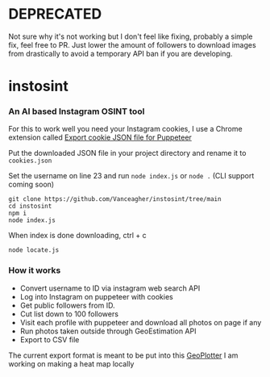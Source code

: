 # DEPRECATED
Not sure why it's not working but I don't feel like fixing, probably a simple fix, feel free to PR. Just lower the amount of followers to download images from drastically to avoid a temporary API ban if you are developing.
# instosint
### An AI based Instagram OSINT tool

For this to work well you need your Instagram cookies, I use a Chrome extension called [Export cookie JSON file for Puppeteer](https://chrome.google.com/webstore/detail/%E3%82%AF%E3%83%83%E3%82%AD%E3%83%BCjson%E3%83%95%E3%82%A1%E3%82%A4%E3%83%AB%E5%87%BA%E5%8A%9B-for-puppet/nmckokihipjgplolmcmjakknndddifde?hl=en)

Put the downloaded JSON file in your project directory and rename it to `cookies.json`

Set the username on line 23 and run `node index.js` or `node .` (CLI support coming soon)

```
git clone https://github.com/Vanceagher/instosint/tree/main
cd instosint
npm i
node index.js
```
When index is done downloading, ctrl + c
```
node locate.js
```


### How it works
* Convert username to ID via instagram web search API
* Log into Instagram on puppeteer with cookies
* Get public followers from ID.
* Cut list down to 100 followers
* Visit each profile with puppeteer and download all photos on page if any
* Run photos taken outside through GeoEstimation API
* Export to CSV file

The current export format is meant to be put into this [GeoPlotter](https://mobisoftinfotech.com/tools/plot-multiple-points-on-map/)
I am working on making a heat map locally 

